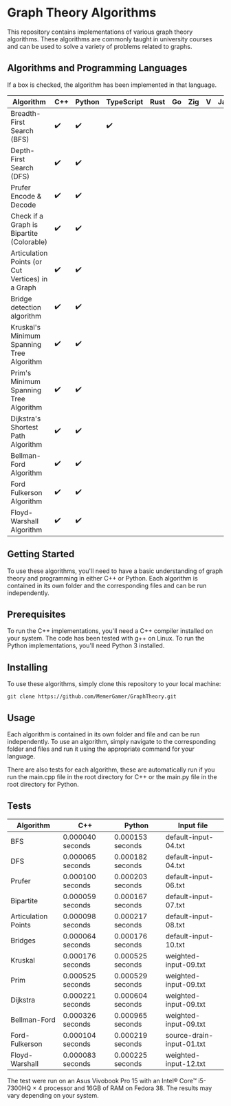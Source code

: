 # Graph Theory Algorithms

This repository contains implementations of various graph theory algorithms. These algorithms are commonly taught in university courses and can be used to solve a variety of problems related to graphs.

## Algorithms and Programming Languages

If a box is checked, the algorithm has been implemented in that language.

| Algorithm                                        | C++                | Python             | TypeScript         | Rust | Go  | Zig | V   | Java | Kotlin | C#  | Ruby |
| ------------------------------------------------ | ------------------ | ------------------ | ------------------ | ---- | --- | --- | --- | ---- | ------ | --- | ---- |
| Breadth-First Search (BFS)                       | :heavy_check_mark: | :heavy_check_mark: | :heavy_check_mark: |      |     |     |     |      |        |     |      |
| Depth-First Search (DFS)                         | :heavy_check_mark: | :heavy_check_mark: |                    |      |     |     |     |      |        |     |      |
| Prufer Encode & Decode                           | :heavy_check_mark: | :heavy_check_mark: |                    |      |     |     |     |      |        |     |      |
| Check if a Graph is Bipartite (Colorable)        | :heavy_check_mark: | :heavy_check_mark: |                    |      |     |     |     |      |        |     |      |
| Articulation Points (or Cut Vertices) in a Graph | :heavy_check_mark: | :heavy_check_mark: |                    |      |     |     |     |      |        |     |      |
| Bridge detection algorithm                       | :heavy_check_mark: | :heavy_check_mark: |                    |      |     |     |     |      |        |     |      |
| Kruskal's Minimum Spanning Tree Algorithm        | :heavy_check_mark: | :heavy_check_mark: |                    |      |     |     |     |      |        |     |      |
| Prim's Minimum Spanning Tree Algorithm           | :heavy_check_mark: | :heavy_check_mark: |                    |      |     |     |     |      |        |     |      |
| Dijkstra's Shortest Path Algorithm               | :heavy_check_mark: | :heavy_check_mark: |                    |      |     |     |     |      |        |     |      |
| Bellman-Ford Algorithm                           | :heavy_check_mark: | :heavy_check_mark: |                    |      |     |     |     |      |        |     |      |
| Ford Fulkerson Algorithm                         | :heavy_check_mark: | :heavy_check_mark: |                    |      |     |     |     |      |        |     |      |
| Floyd-Warshall Algorithm                         | :heavy_check_mark: | :heavy_check_mark: |                    |      |     |     |     |      |        |     |      |

## Getting Started

To use these algorithms, you'll need to have a basic understanding of graph theory and programming in either C++ or Python.
Each algorithm is contained in its own folder and the corresponding files and can be run independently.

## Prerequisites

To run the C++ implementations, you'll need a C++ compiler installed on your system. The code has been tested with g++ on Linux. To run the Python implementations, you'll need Python 3 installed.

## Installing

To use these algorithms, simply clone this repository to your local machine:

```console
git clone https://github.com/MemerGamer/GraphTheory.git
```

## Usage

Each algorithm is contained in its own folder and file and can be run independently.
To use an algorithm, simply navigate to the corresponding folder and files and run it using the appropriate command for your language.

There are also tests for each algorithm, these are automatically run if you run the main.cpp file in the root directory for C++ or the main.py file in the root directory for Python.

## Tests

| Algorithm           | C++              | Python           | Input file                |
| ------------------- | ---------------- | ---------------- | ------------------------- |
| BFS                 | 0.000040 seconds | 0.000153 seconds | default-input-04.txt      |
| DFS                 | 0.000065 seconds | 0.000182 seconds | default-input-04.txt      |
| Prufer              | 0.000100 seconds | 0.000203 seconds | default-input-06.txt      |
| Bipartite           | 0.000059 seconds | 0.000167 seconds | default-input-07.txt      |
| Articulation Points | 0.000098 seconds | 0.000217 seconds | default-input-08.txt      |
| Bridges             | 0.000064 seconds | 0.000176 seconds | default-input-10.txt      |
| Kruskal             | 0.000176 seconds | 0.000525 seconds | weighted-input-09.txt     |
| Prim                | 0.000525 seconds | 0.000529 seconds | weighted-input-09.txt     |
| Dijkstra            | 0.000221 seconds | 0.000604 seconds | weighted-input-09.txt     |
| Bellman-Ford        | 0.000326 seconds | 0.000965 seconds | weighted-input-09.txt     |
| Ford-Fulkerson      | 0.000104 seconds | 0.000219 seconds | source-drain-input-01.txt |
| Floyd-Warshall      | 0.000083 seconds | 0.000225 seconds | weighted-input-12.txt     |

The test were run on an Asus Vivobook Pro 15 with an Intel® Core™ i5-7300HQ × 4 processor and 16GB of RAM on Fedora 38.
The results may vary depending on your system.
